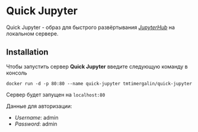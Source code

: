 # Quick Jupyter
Quick Jupyter - образ для быстрого развёртывания [*JupyterHub*](https://jupyter.org/hub) на локальном сервере.
## Installation
Чтобы запустить сервер **Quick Jupyter** введите следующую команду в консоль

`docker run -d -p 80:80 --name quick-jupyter tmtimergalin/quick-jupyter`

Сервер будет запущен на `localhost:80`

Данные для авторизации:
- *Username*: admin
- *Password*: admin